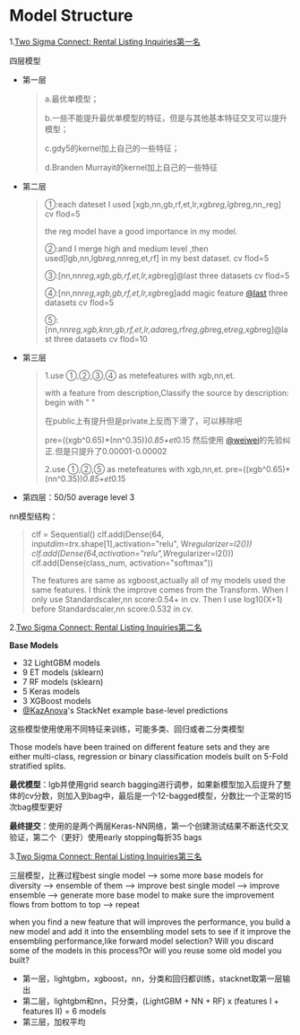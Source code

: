 # Model Structure

1.[Two Sigma Connect: Rental Listing Inquiries第一名](https://www.kaggle.com/c/two-sigma-connect-rental-listing-inquiries/discussion/32163)

四层模型

* 第一层

  > a.最优单模型；
  >
  > b.一些不能提升最优单模型的特征，但是与其他基本特征交叉可以提升模型；
  >
  > c.gdy5的kernel加上自己的一些特征；
  >
  > d.Branden Murrayit的kernel加上自己的一些特征

* 第二层

  >①:each dateset I used [xgb,nn,gb,rf,et,lr,xgb*reg,lgb*reg,nn_reg] cv flod=5
  >
  >the reg model have a good importance in my model.
  >
  >②:and I merge high and medium level ,then used[lgb,nn,lgb*reg,nn*reg,et,rf] in my best dataset. cv flod=5
  >
  >③:[nn,nn*reg,xgb,gb,rf,et,lr,xgb*reg]@last three datasets cv flod=5
  >
  >④:[nn,nn*reg,xgb,gb,rf,et,lr,xgb*reg]add magic feature [@last](https://www.kaggle.com/last) three datasets cv flod=5
  >
  >⑤:[nn,nn*reg,xgb,knn,gb,rf,et,lr,ada*reg,rf*reg,gb*reg,et*reg,xgb*reg]@last three datasets cv flod=10

* 第三层

  > 1.use ①,②,③,④ as metefeatures with xgb,nn,et.
  >
  > with a feature from description,Classify the source by description:
  > begin with " "
  >
  > 在public上有提升但是private上反而下滑了，可以移除吧
  >
  > pre=((xgb^0.65)*(nn^0.35))*0.85+et*0.15
  > 然后使用 [@weiwei](https://www.kaggle.com/weiwei)的先验纠正.但是只提升了0.00001-0.00002
  >
  > 2.use ①,②,⑤ as metefeatures with xgb,nn,et.
  > pre=((xgb^0.65)*(nn^0.35))*0.85+et*0.15

* 第四层：50/50 average level 3

nn模型结构：

> clf = Sequential()
> clf.add(Dense(64, input*dim=tr*x.shape[1],activation="relu", W*regularizer=l2())) clf.add(Dense(64,activation="relu",W*regularizer=l2()))
> clf.add(Dense(class_num, activation="softmax"))
>
> The features are same as xgboost,actually all of my models used the same features.
> I think the improve comes from the Transform.
> When I only use Standardscaler,nn score:0.54+ in cv.
> Then I use log10(X+1) before Standardscaler,nn score:0.532 in cv.



2.[Two Sigma Connect: Rental Listing Inquiries第二名](https://www.kaggle.com/c/two-sigma-connect-rental-listing-inquiries/discussion/32148)

**Base Models**

- 32 LightGBM models
- 9 ET models (sklearn)
- 7 RF models (sklearn)
- 5 Keras models
- 3 XGBoost models
- [@KazAnova](https://www.kaggle.com/KazAnova)'s StackNet example base-level predictions

这些模型使用使用不同特征来训练，可能多类、回归或者二分类模型

Those models have been trained on different feature sets and they are either multi-class, regression or binary classification models built on
5-Fold stratified splits.

**最优模型**：lgb并使用grid search bagging进行调参，如果新模型加入后提升了整体的cv分数，则加入到bag中，最后是一个12-bagged模型，分数比一个正常的15次bag模型更好

**最终提交**：使用的是两个两层Keras-NN网络，第一个创建测试结果不断迭代交叉验证，第二个（更好）使用early stopping每折35 bags

3.[Two Sigma Connect: Rental Listing Inquiries第三名](https://www.kaggle.com/c/two-sigma-connect-rental-listing-inquiries/discussion/32123)

三层模型，比赛过程best single model --> some more base models for diversity --> ensemble of them --> improve best single model --> improve ensemble --> generate more base model to make sure the improvement flows from bottom to top --> repeat

when you find a new feature that will improves the performance, you build a new model and add it into the ensembling model sets to see if it improve the ensembling performance,like forward model selection? Will you discard some of the models in this process?Or will you reuse some old model you built?

* 第一层，lightgbm，xgboost，nn，分类和回归都训练，stacknet取第一层输出
* 第二层，lightgbm和nn，只分类，(LightGBM + NN + RF) x (features I + features II) = 6 models
* 第三层，加权平均